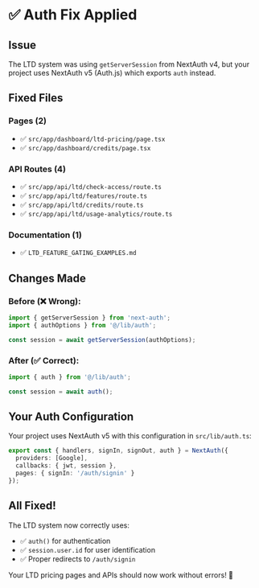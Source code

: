 # ✅ Auth Fix Applied

## Issue
The LTD system was using `getServerSession` from NextAuth v4, but your project uses NextAuth v5 (Auth.js) which exports `auth` instead.

## Fixed Files

### Pages (2)
- ✅ `src/app/dashboard/ltd-pricing/page.tsx`
- ✅ `src/app/dashboard/credits/page.tsx`

### API Routes (4)
- ✅ `src/app/api/ltd/check-access/route.ts`
- ✅ `src/app/api/ltd/features/route.ts`
- ✅ `src/app/api/ltd/credits/route.ts`
- ✅ `src/app/api/ltd/usage-analytics/route.ts`

### Documentation (1)
- ✅ `LTD_FEATURE_GATING_EXAMPLES.md`

## Changes Made

### Before (❌ Wrong):
```typescript
import { getServerSession } from 'next-auth';
import { authOptions } from '@/lib/auth';

const session = await getServerSession(authOptions);
```

### After (✅ Correct):
```typescript
import { auth } from '@/lib/auth';

const session = await auth();
```

## Your Auth Configuration

Your project uses NextAuth v5 with this configuration in `src/lib/auth.ts`:

```typescript
export const { handlers, signIn, signOut, auth } = NextAuth({
  providers: [Google],
  callbacks: { jwt, session },
  pages: { signIn: '/auth/signin' }
});
```

## All Fixed!

The LTD system now correctly uses:
- ✅ `auth()` for authentication
- ✅ `session.user.id` for user identification
- ✅ Proper redirects to `/auth/signin`

Your LTD pricing pages and APIs should now work without errors! 🎉








